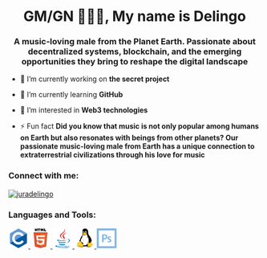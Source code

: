 <h1 align="center">GM/GN 👋👋👋, 
My name is Delingo</h1>
<h3 align="center">A music-loving male from the Planet Earth. Passionate about decentralized systems, blockchain, and the emerging opportunities they bring to reshape the digital landscape</h3>

- 🔭 I’m currently working on **the secret project**

- 🌱 I’m currently learning **GitHub**

- 👯 I’m interested in **Web3 technologies**

- ⚡ Fun fact **Did you know that music is not only popular among humans on Earth but also resonates with beings from other planets? Our passionate music-loving male from Earth has a unique connection to extraterrestrial civilizations through his love for music**

<h3 align="left">Connect with me:</h3>
<p align="left">
<a href="https://twitter.com/juradelingo" target="blank"><img align="center" src="https://raw.githubusercontent.com/rahuldkjain/github-profile-readme-generator/master/src/images/icons/Social/twitter.svg" alt="juradelingo" height="30" width="40" /></a>
</p>

<h3 align="left">Languages and Tools:</h3>
<p align="left"> <a href="https://www.cprogramming.com/" target="_blank" rel="noreferrer"> <img src="https://raw.githubusercontent.com/devicons/devicon/master/icons/c/c-original.svg" alt="c" width="40" height="40"/> </a> <a href="https://www.w3.org/html/" target="_blank" rel="noreferrer"> <img src="https://raw.githubusercontent.com/devicons/devicon/master/icons/html5/html5-original-wordmark.svg" alt="html5" width="40" height="40"/> </a> <a href="https://www.java.com" target="_blank" rel="noreferrer"> <img src="https://raw.githubusercontent.com/devicons/devicon/master/icons/java/java-original.svg" alt="java" width="40" height="40"/> </a> <a href="https://www.linux.org/" target="_blank" rel="noreferrer"> <img src="https://raw.githubusercontent.com/devicons/devicon/master/icons/linux/linux-original.svg" alt="linux" width="40" height="40"/> </a> <a href="https://www.photoshop.com/en" target="_blank" rel="noreferrer"> <img src="https://raw.githubusercontent.com/devicons/devicon/master/icons/photoshop/photoshop-line.svg" alt="photoshop" width="40" height="40"/> </a> </p>
